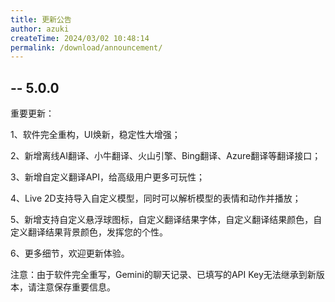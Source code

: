 ```yaml
---
title: 更新公告
author: azuki
createTime: 2024/03/02 10:48:14
permalink: /download/announcement/
---
```


## -- 5.0.0

重要更新：

1、软件完全重构，UI焕新，稳定性大增强；

2、新增离线AI翻译、小牛翻译、火山引擎、Bing翻译、Azure翻译等翻译接口；

3、新增自定义翻译API，给高级用户更多可玩性；

4、Live 2D支持导入自定义模型，同时可以解析模型的表情和动作并播放；

5、新增支持自定义悬浮球图标，自定义翻译结果字体，自定义翻译结果颜色，自定义翻译结果背景颜色，发挥您的个性。

6、更多细节，欢迎更新体验。

注意：由于软件完全重写，Gemini的聊天记录、已填写的API Key无法继承到新版本，请注意保存重要信息。


